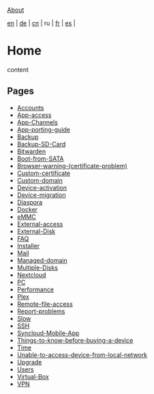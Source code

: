 [About](https://github.com/syncloud/docs)

[en](https://github.com/syncloud/platform/wiki) | 
[de](https://github.com/syncloud/docs/blob/master/de/index.md) | 
[cn](https://github.com/syncloud/docs/blob/master/cn/index.md) | 
ru | 
[fr](https://github.com/syncloud/docs/blob/master/fr/index.md) | 
[es](https://github.com/syncloud/docs/blob/master/es/index.md) | 

# Home

content

## Pages

* [Accounts](https://github.com/syncloud/docs/blob/master/ru/content/Accounts.md)
* [App-access](https://github.com/syncloud/docs/blob/master/ru/content/App-access.md)
* [App-Channels](https://github.com/syncloud/docs/blob/master/ru/content/App-Channels.md)
* [App-porting-guide](https://github.com/syncloud/docs/blob/master/ru/content/App-porting-guide.md)
* [Backup](https://github.com/syncloud/docs/blob/master/ru/content/Backup.md)
* [Backup-SD-Card](https://github.com/syncloud/docs/blob/master/ru/content/Backup-SD-Card.md)
* [Bitwarden](https://github.com/syncloud/docs/blob/master/ru/content/Bitwarden.md)
* [Boot-from-SATA](https://github.com/syncloud/docs/blob/master/ru/content/Boot-from-SATA.md)
* [Browser-warning-(certificate-problem)](https://github.com/syncloud/docs/blob/master/ru/content/Browser-warning-(certificate-problem).md)
* [Custom-certificate](https://github.com/syncloud/docs/blob/master/ru/content/Custom-certificate.md)
* [Custom-domain](https://github.com/syncloud/docs/blob/master/ru/content/Custom-domain.md)
* [Device-activation](https://github.com/syncloud/docs/blob/master/ru/content/Device-activation.md)
* [Device-migration](https://github.com/syncloud/docs/blob/master/ru/content/Device-migration.md)
* [Diaspora](https://github.com/syncloud/docs/blob/master/ru/content/Diaspora.md)
* [Docker](https://github.com/syncloud/docs/blob/master/ru/content/Docker.md)
* [eMMC](https://github.com/syncloud/docs/blob/master/ru/content/eMMC.md)
* [External-access](https://github.com/syncloud/docs/blob/master/ru/content/External-access.md)
* [External-Disk](https://github.com/syncloud/docs/blob/master/ru/content/External-Disk.md)
* [FAQ](https://github.com/syncloud/docs/blob/master/ru/content/FAQ.md)
* [Installer](https://github.com/syncloud/docs/blob/master/ru/content/Installer.md)
* [Mail](https://github.com/syncloud/docs/blob/master/ru/content/Mail.md)
* [Managed-domain](https://github.com/syncloud/docs/blob/master/ru/content/Managed-domain.md)
* [Multiple-Disks](https://github.com/syncloud/docs/blob/master/ru/content/Multiple-Disks.md)
* [Nextcloud](https://github.com/syncloud/docs/blob/master/ru/content/Nextcloud.md)
* [PC](https://github.com/syncloud/docs/blob/master/ru/content/PC.md)
* [Performance](https://github.com/syncloud/docs/blob/master/ru/content/Performance.md)
* [Plex](https://github.com/syncloud/docs/blob/master/ru/content/Plex.md)
* [Remote-file-access](https://github.com/syncloud/docs/blob/master/ru/content/Remote-file-access.md)
* [Report-problems](https://github.com/syncloud/docs/blob/master/ru/content/Report-problems.md)
* [Slow](https://github.com/syncloud/docs/blob/master/ru/content/Slow.md)
* [SSH](https://github.com/syncloud/docs/blob/master/ru/content/SSH.md)
* [Syncloud-Mobile-App](https://github.com/syncloud/docs/blob/master/ru/content/Syncloud-Mobile-App.md)
* [Things-to-know-before-buying-a-device](https://github.com/syncloud/docs/blob/master/ru/content/Things-to-know-before-buying-a-device.md)
* [Time](https://github.com/syncloud/docs/blob/master/ru/content/Time.md)
* [Unable-to-access-device-from-local-network](https://github.com/syncloud/docs/blob/master/ru/content/Unable-to-access-device-from-local-network.md)
* [Upgrade](https://github.com/syncloud/docs/blob/master/ru/content/Upgrade.md)
* [Users](https://github.com/syncloud/docs/blob/master/ru/content/Users.md)
* [Virtual-Box](https://github.com/syncloud/docs/blob/master/ru/content/Virtual-Box.md)
* [VPN](https://github.com/syncloud/docs/blob/master/ru/content/VPN.md)

